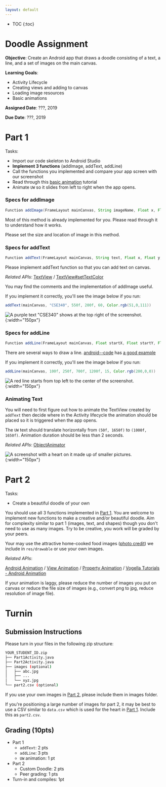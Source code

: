 ```yaml
---
layout: default
---
```


* TOC
{:toc}

# Doodle Assignment

**Objective**: Create an Android app that draws a doodle consisting of a text, a line, and a set of images on the main canvas.

**Learning Goals**:
- Activity Lifecycle
- Creating views and adding to canvas
- Loading image resources
- Basic animations

**Assigned Date**: ???, 2019

**Due Date**: ???, 2019

# Part 1

Tasks:
- Import our code skeleton to Android Studio
- **Implement 3 functions** (addImage, addText, addLine)
- Call the functions you implemented and compare your app screen with our screenshot
- Read through this [basic animation](https://developer.android.com/training/animation/reposition-view) tutorial
- Animate `UW` so it slides from left to right when the app opens.

### Specs for addImage
```java
Function addImage(FrameLayout mainCanvas, String imageName, Float x, Float y, int size)
```

Most of this method is already implemented for you. Please read through it to understand how it works.

Please set the size and location of image in this method.

### Specs for addText
```java
Function addText(FrameLayout mainCanvas, String text, Float x, Float y, int fontSize, int color)
```
Please implement addText function so that you can add text on canvas.

*Related APIs*:
[TextView](https://developer.android.com/reference/android/widget/TextView.html) /
[TextView#setTextColor](https://developer.android.com/reference/android/widget/TextView#setTextColor(int))

You may find the comments and the implementation of addImage useful.

If you implement it correctly, you'll see the image below if you run:
```java
addText(mainCanvas, "CSE340", 550f, 200f, 60, Color.rgb(51,0,111))
```

![A purple text "CSE340" shows at the top right of the screenshot.](doodle-img/add_text_sample.png){:width="150px"}


### Specs for addLine
```java
Function addLine(FrameLayout mainCanvas, Float startX, Float startY, Float endX, Float endY, int width, int color)
```

There are several ways to draw a line. [android--code](https://android--code.blogspot.com) has [a good example](https://android--code.blogspot.com/2015/11/android-how-to-draw-line-on-canvas.html)

If you implement it correctly, you'll see the image below if you run:
```java
addLine(mainCanvas, 100f, 250f, 700f, 1200f, 15, Color.rgb(200,0,0))
```

![A red line starts from top left to the center of the screenshot.](doodle-img/add_line_sample.png){:width="150px"}


### Animating Text

You will need to first figure out how to animate the TextView created by `addText` then decide where in the Activity lifecycle the animation should be placed so it is triggered when the app opens.

The `UW` text should translate horizontally from `(50f, 1650f)` to `(1000f, 1650f)`. Animation duration should be less than 2 seconds.

*Related APIs*:
[ObjectAnimator](https://developer.android.com/reference/android/animation/ObjectAnimator)

![A screenshot with a heart on it made up of smaller pictures.](doodle-img/screenshot.png){:width="150px"}

# Part 2

Tasks:
- Create a beautiful doodle of your own

You should use all 3 functions implemented in [Part 1](#part-1). You are welcome to implement new functions to make a creative and/or beautiful doodle. Aim for complexity similar to part 1 (images, text, and shapes) though you don't need to use as many images. Try to be creative, you work will be graded by your peers.

Your may use the attractive home-cooked food images ([photo credit](https://www.XiaoyiZhang.me)) we include in `res/drawable` or use your own images.

*Related APIs*:

[Android Animation](https://developer.android.com/training/animation/reposition-view) / [View Animation](https://developer.android.com/guide/topics/graphics/view-animation.html) / [Property Animation](https://developer.android.com/guide/topics/graphics/prop-animation.html) / [Vogella Tutorials - Android Animation](http://www.vogella.com/tutorials/AndroidAnimation/article.html)

If your animation is laggy, please reduce the number of images you put on canvas or reduce the file size of images (e.g., convert png to jpg, reduce resolution of image file).

# Turnin
## Submission Instructions

Please turn in your files in the following zip structure:

```bash
YOUR_STUDENT_ID.zip
├── Part1Activity.java
├── Part2Activity.java
├── images (optional)
│   ├── abc.jpg
│   ├── ...
│   └── xyz.jpg
└── part2.csv (optional)
```

If you use your own images in [Part 2](#part-2), please include them in images folder.

If you're positioning a large number of images for part 2, it may be best to use a CSV similar to `data.csv` which is used for the heart in [Part 1](#part-1). Include this as `part2.csv`.

## Grading (10pts)

- Part 1
  - `addText`: 2 pts
  - `addLine`: 3 pts
  - `UW` animation: 1 pt
- Part 2
  - Custom Doodle: 2 pts
  - Peer grading: 1 pts
- Turn-in and compiles: 1pt
